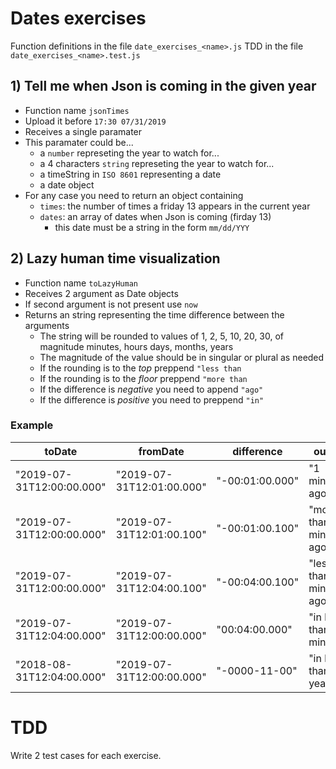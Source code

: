 # Dates exercises
Function definitions in the file `date_exercises_<name>.js`
TDD in the file `date_exercises_<name>.test.js`

## 1) Tell me when Json is coming in the given year
* Function name `jsonTimes`
* Upload it before `17:30 07/31/2019`
* Receives a single paramater
* This paramater could be...
  * a `number` represeting the year to watch for...
  * a 4 characters `string` represeting the year to watch for...
  * a timeString in `ISO 8601` representing a date
  * a date object
* For any case you need to return an object containing
  * `times`: the number of times a friday 13 appears in the current year
  * `dates`: an array of dates when Json is coming (firday 13)
    * this date must be a string in the form `mm/dd/YYY`

## 2) Lazy human time visualization
  * Function name `toLazyHuman`
  * Receives 2 argument as Date objects
  * If second argument is not present use `now`
  * Returns an string representing the time difference between the arguments
    * The string will be rounded to values of 1, 2, 5, 10, 20, 30, of magnitude minutes, hours days, months, years
    * The magnitude of the value should be in singular or plural as needed
    * If the rounding is to the *top* preppend `"less than`
    * If the rounding is to the *floor* preppend `"more than`
    * If the difference is *negative* you need to append `"ago"`
    * If the difference is *positive* you need to preppend `"in"`

### Example
toDate | fromDate | difference | output
--- | --- | --- | ---
"2019-07-31T12:00:00.000" | "2019-07-31T12:01:00.000" | "-00:01:00.000" | "1 minute ago"
"2019-07-31T12:00:00.000" | "2019-07-31T12:01:00.100" | "-00:01:00.100" | "more than 1 minute ago"
"2019-07-31T12:00:00.000" | "2019-07-31T12:04:00.100" | "-00:04:00.100" | "less than 5 minutes ago"
"2019-07-31T12:04:00.000" | "2019-07-31T12:00:00.000" | "00:04:00.000" | "in less than 5 minutes"
"2018-08-31T12:04:00.000" | "2019-07-31T12:00:00.000" | "-0000-11-00" | "in less than 1 year"

# TDD

Write 2 test cases for each exercise.
